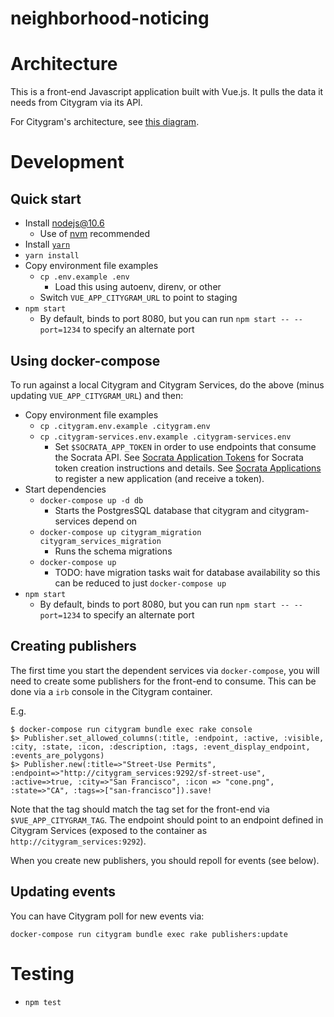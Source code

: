 neighborhood-noticing
=====================

# Architecture

This is a front-end Javascript application built with Vue.js. It pulls the data it needs from Citygram via its API.

For Citygram's architecture, see [this
diagram](https://github.com/codeforamerica/citygram/blob/master/images/citygram_architecture.png).

# Development

## Quick start

* Install nodejs@10.6
  * Use of [nvm](https://github.com/creationix/nvm) recommended
* Install [`yarn`](https://yarnpkg.com)
* `yarn install`
* Copy environment file examples
  * `cp .env.example .env`
    * Load this using autoenv, direnv, or other
  * Switch `VUE_APP_CITYGRAM_URL` to point to staging
* `npm start`
  * By default, binds to port 8080, but you can run `npm start -- --port=1234` to specify an alternate port

## Using docker-compose

To run against a local Citygram and Citygram Services, do the above (minus updating `VUE_APP_CITYGRAM_URL`) and then:

* Copy environment file examples
  * `cp .citygram.env.example .citygram.env`
  * `cp .citygram-services.env.example .citygram-services.env`
    * Set `$SOCRATA_APP_TOKEN` in order to use endpoints that consume the Socrata API. See
      [Socrata Application Tokens](https://dev.socrata.com/docs/app-tokens.html) for Socrata token creation instructions
      and details. See [Socrata Applications](https://dev.socrata.com/register) to register a new application (and
      receive a token).
* Start dependencies
  * `docker-compose up -d db`
    * Starts the PostgresSQL database that citygram and citygram-services depend on
  * `docker-compose up citygram_migration citygram_services_migration`
    * Runs the schema migrations
  * `docker-compose up`
    * TODO: have migration tasks wait for database availability so this can be reduced to just `docker-compose up`
* `npm start`
  * By default, binds to port 8080, but you can run `npm start -- --port=1234` to specify an alternate port

## Creating publishers

The first time you start the dependent services via `docker-compose`, you will need to create some publishers for the
front-end to consume. This can be done via a `irb` console in the Citygram container.

E.g.

```
$ docker-compose run citygram bundle exec rake console
$> Publisher.set_allowed_columns(:title, :endpoint, :active, :visible, :city, :state, :icon, :description, :tags, :event_display_endpoint, :events_are_polygons)
$> Publisher.new(:title=>"Street-Use Permits", :endpoint=>"http://citygram_services:9292/sf-street-use", :active=>true, :city=>"San Francisco", :icon => "cone.png", :state=>"CA", :tags=>["san-francisco"]).save!
```

Note that the tag should match the tag set for the front-end via `$VUE_APP_CITYGRAM_TAG`. The endpoint should point to
an endpoint defined in Citygram Services (exposed to the container as `http://citygram_services:9292`).

When you create new publishers, you should repoll for events (see below).

## Updating events

You can have Citygram poll for new events via:

`docker-compose run citygram bundle exec rake publishers:update`

# Testing

* `npm test`
